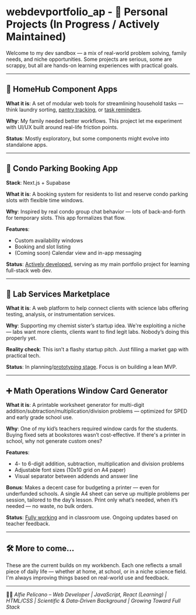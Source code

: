# webdevportfolio_ap - 🚧 Personal Projects (In Progress / Actively Maintained)

Welcome to my dev sandbox — a mix of real-world problem solving, family needs, and niche opportunities. Some projects are serious, some are scrappy, but all are hands-on learning experiences with practical goals.

---

## 🏡 HomeHub Component Apps

**What it is**: A set of modular web tools for streamlining household tasks — think laundry sorting, [pantry tracking](https://alfieprojectsdev.github.io/homeinventorytracker/), or [task reminders](https://alfieprojectsdev.github.io/housechores/).

**Why**: My family needed better workflows. This project let me experiment with UI/UX built around real-life friction points.

**Status**: Mostly exploratory, but some components might evolve into standalone apps.

---

## 🚗 Condo Parking Booking App

**Stack**: Next.js + Supabase

**What it is**: A booking system for residents to list and reserve condo parking slots with flexible time windows.

**Why**: Inspired by real condo group chat behavior — lots of back-and-forth for temporary slots. This app formalizes that flow.

**Features**:
- Custom availability windows
- Booking and slot listing
- (Coming soon) Calendar view and in-app messaging

**Status**: [Actively developed](https://github.com/alfieprojectsdev/parkingbooker), serving as my main portfolio project for learning full-stack web dev.

---

## 🔬 Lab Services Marketplace

**What it is**: A web platform to help connect clients with science labs offering testing, analysis, or instrumentation services.

**Why**: Supporting my chemist sister’s startup idea. We're exploiting a niche — labs want more clients, clients want to find legit labs. Nobody’s doing this properly yet.

**Reality check**: This isn’t a flashy startup pitch. Just filling a market gap with practical tech.

**Status**: In planning/[prototyping stage](https://github.com/alfieprojectsdev/pipetgo-mockup). Focus is on building a lean MVP.

---

## ➕ Math Operations Window Card Generator

**What it is**: A printable worksheet generator for multi-digit addition/subtraction/multiplication/division problems — optimized for SPED and early grade school use.

**Why**: One of my kid’s teachers required window cards for the students. Buying fixed sets at bookstores wasn’t cost-effective. If there's a printer in school, why not generate custom ones?

**Features**:
- 4- to 6-digit addition, subtraction, multiplication and division problems
- Adjustable font sizes (10x10 grid on A4 paper)
- Visual separator between addends and answer line

**Bonus**: Makes a decent case for budgeting a printer — even for underfunded schools. A single A4 sheet can serve up multiple problems per session, tailored to the day’s lesson. Print only what’s needed, when it’s needed — no waste, no bulk orders.

**Status**: [Fully working](https://alfieprojectsdev.github.io/windowcards/) and in classroom use. Ongoing updates based on teacher feedback.

---

## 🛠️ More to come…

These are the current builds on my workbench. Each one reflects a small piece of daily life — whether at home, at school, or in a niche science field. I'm always improving things based on real-world use and feedback.

---
👨‍💻 *Alfie Pelicano – Web Developer | JavaScript, React (Learning) | HTML/CSS | Scientific & Data-Driven Background | Growing Toward Full Stack*
